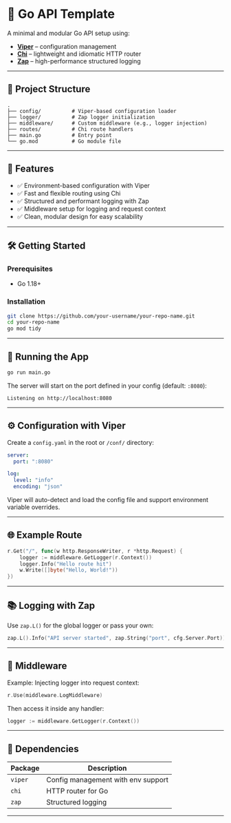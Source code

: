 # 🚪 Go API Template

A minimal and modular Go API setup using:

- [**Viper**](https://github.com/spf13/viper) – configuration management
- [**Chi**](https://github.com/go-chi/chi) – lightweight and idiomatic HTTP router
- [**Zap**](https://github.com/uber-go/zap) – high-performance structured logging

---

## 📆 Project Structure

```
.
├── config/          # Viper-based configuration loader
├── logger/          # Zap logger initialization
├── middleware/      # Custom middleware (e.g., logger injection)
├── routes/          # Chi route handlers
├── main.go          # Entry point
└── go.mod           # Go module file
```

---

## 🚀 Features

- ✅ Environment-based configuration with Viper
- ✅ Fast and flexible routing using Chi
- ✅ Structured and performant logging with Zap
- ✅ Middleware setup for logging and request context
- ✅ Clean, modular design for easy scalability

---

## 🛠️ Getting Started

### Prerequisites

- Go 1.18+

### Installation

```bash
git clone https://github.com/your-username/your-repo-name.git
cd your-repo-name
go mod tidy
```

---

## 🧪 Running the App

```bash
go run main.go
```

The server will start on the port defined in your config (default: `:8080`):

```
Listening on http://localhost:8080
```

---

## ⚙️ Configuration with Viper

Create a `config.yaml` in the root or `/conf/` directory:

```yaml
server:
  port: ":8080"

log:
  level: "info"
  encoding: "json"
```

Viper will auto-detect and load the config file and support environment variable overrides.

---

## 🌐 Example Route

```go
r.Get("/", func(w http.ResponseWriter, r *http.Request) {
    logger := middleware.GetLogger(r.Context())
    logger.Info("Hello route hit")
    w.Write([]byte("Hello, World!"))
})
```

---

## 📚 Logging with Zap

Use `zap.L()` for the global logger or pass your own:

```go
zap.L().Info("API server started", zap.String("port", cfg.Server.Port))
```

---

## 🤩 Middleware

Example: Injecting logger into request context:

```go
r.Use(middleware.LogMiddleware)
```

Then access it inside any handler:

```go
logger := middleware.GetLogger(r.Context())
```

---

## 📆 Dependencies

| Package | Description                        |
| ------- | ---------------------------------- |
| `viper` | Config management with env support |
| `chi`   | HTTP router for Go                 |
| `zap`   | Structured logging                 |

---



